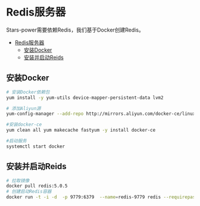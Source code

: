 # Redis服务器
Stars-power需要依赖Redis，我们基于Docker创建Redis。
- [Redis服务器](#redis服务器)
  - [安装Docker](#安装docker)
  - [安装并启动Reids](#安装并启动reids)

## 安装Docker
``` bash
# 安装Docker依赖包
yum install -y yum-utils device-mapper-persistent-data lvm2

# 添加Aliyun源
yum-config-manager --add-repo http://mirrors.aliyun.com/docker-ce/linux/centos/docker-ce.repo

#安装docker-ce
yum clean all yum makecache fastyum -y install docker-ce

#启动服务
systemctl start docker

```
## 安装并启动Reids
``` bash
# 拉取镜像
docker pull redis:5.0.5
# 创建启动Redis容器
docker run -t -i -d  -p 9779:6379  --name=redis-9779 redis --requirepass "**** Password ****"
```

